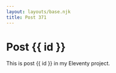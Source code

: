 ```yaml
---
layout: layouts/base.njk
title: Post 371
---
```


# Post {{ id }}

This is post {{ id }} in my Eleventy project.
